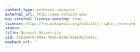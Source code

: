 ```yaml
---
content_type: external-resource
external_url: http://www.norwich.edu/
has_external_license_warning: true
license: https://en.wikipedia.org/wiki/All_rights_reserved
status: ''
title: Norwich University
uid: 95b28e79-9092-4bab-83a9-01e64075a41c
wayback_url: ''
---
```

